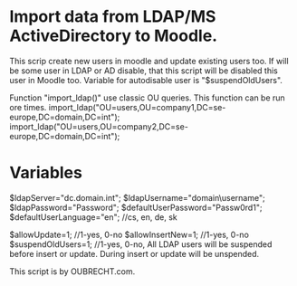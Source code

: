 Import data from LDAP/MS ActiveDirectory to Moodle.
===================================================
This scrip create new users in moodle and update existing users too. If will be some user in LDAP or AD disable, that this script will be disabled this user in Moodle too. 
Variable for autodisable user is "$suspendOldUsers".


Function "import_ldap()" use classic OU queries. This function can be run ore times.
import_ldap("OU=users,OU=company1,DC=se-europe,DC=domain,DC=int");
import_ldap("OU=users,OU=company2,DC=se-europe,DC=domain,DC=int");

Variables
=========
$ldapServer="dc.domain.int";
$ldapUsername="domain\\username";
$ldapPassword="Password";
$defaultUserPassword="Passw0rd1";
$defaultUserLanguage="en"; //cs, en, de, sk

$allowUpdate=1; //1-yes, 0-no
$allowInsertNew=1; //1-yes, 0-no
$suspendOldUsers=1; //1-yes, 0-no, All LDAP users will be suspended before insert or update. During insert or update will be unspended.





This script is by OUBRECHT.com. 
